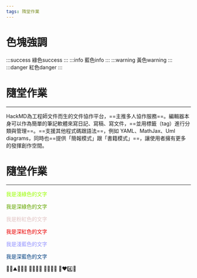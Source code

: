 ```yaml
---
tags: 隋堂作業
---
```


# 色塊強調
:::success
綠色success
:::
:::info
藍色info
:::
:::warning
黃色warning
:::
:::danger
紅色danger
:::

# 隨堂作業
---
HackMD為工程師文件而生的文件協作平台，==主推多人協作服務==。編輯器本身可以作為簡單的筆記軟體來寫日記、寫稿、寫文件，==並用標籤（tag）進行分類與管理==。==支援其他程式碼跟語法==，例如 YAML、MathJax、Uml diagrams，同時也==提供「簡報模式」跟「書籍模式」==，讓使用者擁有更多的發揮創作空間。


# 隨堂作業
---

<font color=#9AFF02>我是淺綠色的文字</font>

<font color=#64A600>我是深綠色的文字</font>

<font color=#E1C4C4>我是粉紅色的文字</font>

<font color=#EA0000>我是深紅色的文字</font>

<font color=#9393FF>我是淺藍色的文字</font>

<font color=#034081>我是深藍色的文字</font>

:man_in_tuxedo::mountain::ocean::man_in_tuxedo:
:horse::horse::tiger::tiger:
:womans_clothes::rice::older_man::older_woman:
:turtle::hearts::four::rocket: